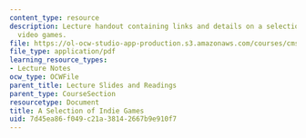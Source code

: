 ```yaml
---
content_type: resource
description: Lecture handout containing links and details on a selection of indie
  video games.
file: https://ol-ocw-studio-app-production.s3.amazonaws.com/courses/cms-611j-creating-video-games-fall-2014/7d45ea86f049c21a38142667b9e910f7_MITCMS_611JF14_ASeleOfInGa.pdf
file_type: application/pdf
learning_resource_types:
- Lecture Notes
ocw_type: OCWFile
parent_title: Lecture Slides and Readings
parent_type: CourseSection
resourcetype: Document
title: A Selection of Indie Games
uid: 7d45ea86-f049-c21a-3814-2667b9e910f7
---
```

